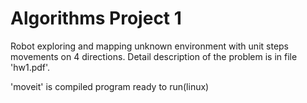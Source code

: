 # Algorithms Project 1

Robot exploring and mapping unknown environment with unit steps movements on 4 directions.
Detail description of the problem is in file 'hw1.pdf'.

'moveit' is compiled program ready to run(linux)
